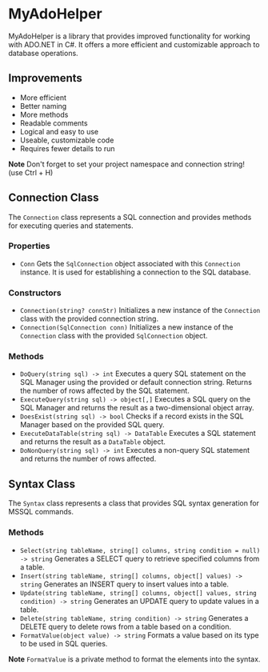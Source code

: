 # MyAdoHelper

MyAdoHelper is a library that provides improved functionality for working with ADO.NET in C#. It offers a more efficient and customizable approach to database operations.

## Improvements

- More efficient
- Better naming
- More methods
- Readable comments
- Logical and easy to use
- Useable, customizable code
- Requires fewer details to run

**Note**
Don't forget to set your project namespace and connection string! (use Ctrl + H)

## Connection Class

The `Connection` class represents a SQL connection and provides methods for executing queries and statements.

### Properties

- `Conn`
Gets the `SqlConnection` object associated with this `Connection` instance. It is used for establishing a connection to the SQL database.

### Constructors

- `Connection(string? connStr)`
Initializes a new instance of the `Connection` class with the provided connection string.
- `Connection(SqlConnection conn)`
Initializes a new instance of the `Connection` class with the provided `SqlConnection` object.

### Methods

- `DoQuery(string sql) -> int`
Executes a query SQL statement on the SQL Manager using the provided or default connection string. Returns the number of rows affected by the SQL statement.
- `ExecuteQuery(string sql) -> object[,]`
Executes a SQL query on the SQL Manager and returns the result as a two-dimensional object array.
- `DoesExist(string sql) -> bool`
Checks if a record exists in the SQL Manager based on the provided SQL query.
- `ExecuteDataTable(string sql) -> DataTable`
Executes a SQL statement and returns the result as a `DataTable` object.
- `DoNonQuery(string sql) -> int`
Executes a non-query SQL statement and returns the number of rows affected.

## Syntax Class

The `Syntax` class represents a class that provides SQL syntax generation for MSSQL commands.

### Methods

- `Select(string tableName, string[] columns, string condition = null) -> string`
Generates a SELECT query to retrieve specified columns from a table.
- `Insert(string tableName, string[] columns, object[] values) -> string`
Generates an INSERT query to insert values into a table.
- `Update(string tableName, string[] columns, object[] values, string condition) -> string`
Generates an UPDATE query to update values in a table.
- `Delete(string tableName, string condition) -> string`
Generates a DELETE query to delete rows from a table based on a condition.
- `FormatValue(object value) -> string`
Formats a value based on its type to be used in SQL queries.

**Note**
`FormatValue` is a private method to format the elements into the syntax.

